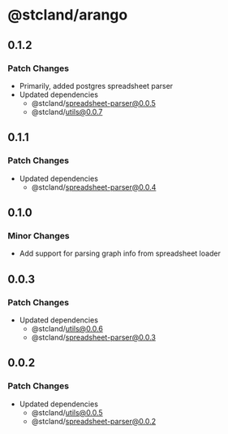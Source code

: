 # @stcland/arango

## 0.1.2

### Patch Changes

- Primarily, added postgres spreadsheet parser
- Updated dependencies
  - @stcland/spreadsheet-parser@0.0.5
  - @stcland/utils@0.0.7

## 0.1.1

### Patch Changes

- Updated dependencies
  - @stcland/spreadsheet-parser@0.0.4

## 0.1.0

### Minor Changes

- Add support for parsing graph info from spreadsheet loader

## 0.0.3

### Patch Changes

- Updated dependencies
  - @stcland/utils@0.0.6
  - @stcland/spreadsheet-parser@0.0.3

## 0.0.2

### Patch Changes

- Updated dependencies
  - @stcland/utils@0.0.5
  - @stcland/spreadsheet-parser@0.0.2
